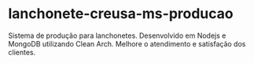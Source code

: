 # lanchonete-creusa-ms-producao

Sistema de produção para lanchonetes. Desenvolvido em Nodejs e MongoDB utilizando Clean Arch. Melhore o atendimento e satisfação dos clientes.
